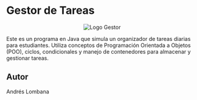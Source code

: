 # Gestor de Tareas

<p align="center">
    <img src="https://www.grupocibernos.com/hs-fs/hubfs/beesuite/Tareas%20GTD-1.png?width=538&name=Tareas%20GTD-1.png" alt="Logo Gestor">
</p>


Este es un programa en Java que simula un organizador de tareas diarias para estudiantes. Utiliza conceptos de Programación Orientada a Objetos (POO), ciclos, condicionales y manejo de contenedores para almacenar y gestionar tareas.

## Autor

Andrés Lombana
